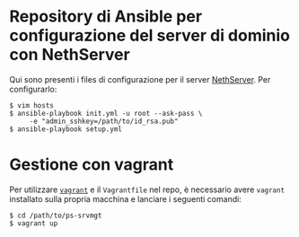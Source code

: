 # Repository di Ansible per configurazione del server di dominio con NethServer #

Qui sono presenti i files di configurazione per il server [NethServer](http://www.nethserver.org/).
Per configurarlo:

    $ vim hosts
    $ ansible-playbook init.yml -u root --ask-pass \
         -e "admin_sshkey=/path/to/id_rsa.pub"
    $ ansible-playbook setup.yml 

# Gestione con vagrant #

Per utilizzare [`vagrant`](http://www.vagrantup.com) e il `Vagrantfile` nel
repo, è necessario avere `vagrant` installato sulla propria macchina e
lanciare i seguenti comandi:

    $ cd /path/to/ps-srvmgt
    $ vagrant up
